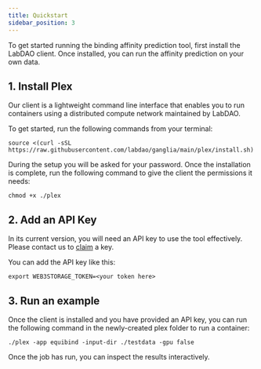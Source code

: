 ```yaml
---
title: Quickstart
sidebar_position: 3
---
```


To get started running the binding affinity prediction tool, first install the LabDAO client. Once installed, you can run the affinity prediction on your own data. 

## 1. Install Plex
Our client is a lightweight command line interface that enables you to run containers  using a distributed compute network maintained by LabDAO.

To get started, run the following commands from your terminal: 
```
source <(curl -sSL https://raw.githubusercontent.com/labdao/ganglia/main/plex/install.sh)
```

During the setup you will be asked for your password. Once the installation is complete, run the following command to give the client the permissions it needs:

```
chmod +x ./plex
```

## 2. Add an API Key
In its current version, you will need an API key to use the tool effectively. Please contact us to [claim](mailto:stewards@labdao.com) a key. 

You can add the API key like this: 
```
export WEB3STORAGE_TOKEN=<your token here>
```

## 3. Run an example
Once the client is installed and you have provided an API key, you can run the following command in the newly-created plex folder to run a container:

```
./plex -app equibind -input-dir ./testdata -gpu false
```
Once the job has run, you can inspect the results interactively.